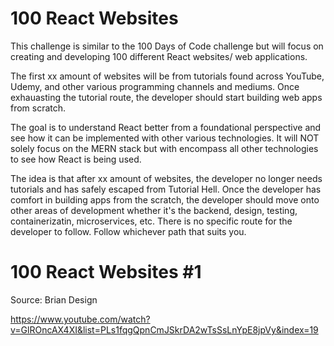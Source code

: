 # 100 React Websites

This challenge is similar to the 100 Days of Code challenge but will focus on creating and developing 100 different React websites/ web applications.

The first xx amount of websites will be from tutorials found across YouTube, Udemy, and other various programming channels and mediums.
Once exhauasting the tutorial route, the developer should start building web apps from scratch. 

The goal is to understand React better from a foundational perspective and see how it can be implemented with other various technologies. It will NOT solely focus on the MERN stack but with encompass all other technologies to see how React is being used.

The idea is that after xx amount of websites, the developer no longer needs tutorials and has safely escaped from Tutorial Hell. Once the developer has comfort in building apps from the scratch, the developer should move onto other areas of development whether it's the backend, design, testing, containerizatin, microservices, etc. There is no specific route for the developer to follow. Follow whichever path that suits you.

# 100 React Websites #1

Source:
Brian Design

https://www.youtube.com/watch?v=GlROncAX4XI&list=PLs1fqgQpnCmJSkrDA2wTsSsLnYpE8jpVy&index=19

